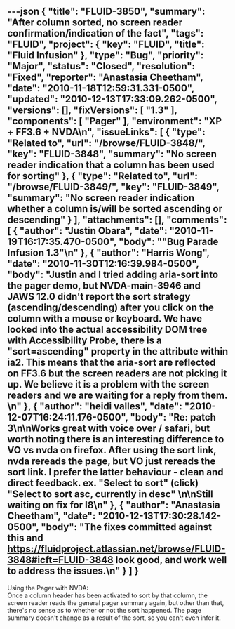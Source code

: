 ---json
{
  "title": "FLUID-3850",
  "summary": "After column sorted, no screen reader confirmation/indication of the fact",
  "tags": "FLUID",
  "project": {
    "key": "FLUID",
    "title": "Fluid Infusion"
  },
  "type": "Bug",
  "priority": "Major",
  "status": "Closed",
  "resolution": "Fixed",
  "reporter": "Anastasia Cheetham",
  "date": "2010-11-18T12:59:31.331-0500",
  "updated": "2010-12-13T17:33:09.262-0500",
  "versions": [],
  "fixVersions": [
    "1.3"
  ],
  "components": [
    "Pager"
  ],
  "environment": "XP + FF3.6 + NVDA\n",
  "issueLinks": [
    {
      "type": "Related to",
      "url": "/browse/FLUID-3848/",
      "key": "FLUID-3848",
      "summary": "No screen reader indication that a column has been used for sorting"
    },
    {
      "type": "Related to",
      "url": "/browse/FLUID-3849/",
      "key": "FLUID-3849",
      "summary": "No screen reader indication whether a column is/will be sorted ascending or descending"
    }
  ],
  "attachments": [],
  "comments": [
    {
      "author": "Justin Obara",
      "date": "2010-11-19T16:17:35.470-0500",
      "body": "\"Bug Parade Infusion 1.3\"\n"
    },
    {
      "author": "Harris Wong",
      "date": "2010-11-30T12:16:39.984-0500",
      "body": "Justin and I tried adding aria-sort into the pager demo, but NVDA-main-3946 and JAWS 12.0 didn't report the sort strategy (ascending/descending) after you click on the column with a mouse or keyboard. We have looked into the actual accessibility DOM tree with Accessibility Probe, there is a \"sort=ascending\" property in the attribute within ia2. This means that the aria-sort are reflected on FF3.6 but the screen readers are not picking it up. We believe it is a problem with the screen readers and we are waiting for a reply from them.&#x20;\n"
    },
    {
      "author": "heidi valles",
      "date": "2010-12-07T16:24:11.176-0500",
      "body": "Re: patch 3\n\nWorks great with voice over / safari, but worth noting there is an interesting difference to VO vs nvda on firefox.  After using the sort link, nvda rereads the page, but VO just rereads the sort link. I prefer the latter behaviour - clean and direct feedback. ex. \"Select to sort\" (click) \"Select to sort asc, currently in desc\"&#x20;\n\nStill waiting on fix for I8\n"
    },
    {
      "author": "Anastasia Cheetham",
      "date": "2010-12-13T17:30:28.142-0500",
      "body": "The fixes committed against this and <https://fluidproject.atlassian.net/browse/FLUID-3848#icft=FLUID-3848> look good, and work well to address the issues.\n"
    }
  ]
}
---
Using the Pager with NVDA:\
Once a column header has been activated to sort by that column, the screen reader reads the general pager summary again, but other than that, there's no sense as to whether or not the sort happened. The page summary doesn't change as a result of the sort, so you can't even infer it.

        